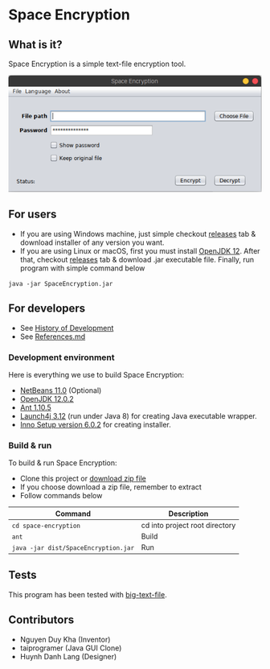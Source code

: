 # Space Encryption
## What is it?
Space Encryption is a simple text-file encryption tool.

![Space Encryption Image](docs/images/space-encryption-app.png)

## For users
- If you are using Windows machine, just simple checkout [releases](https://github.com/taiprogramer/space-encryption/releases) tab & download installer of any version you want.
- If you are using Linux or macOS, first you must install [OpenJDK 12](https://jdk.java.net/12/). After that, checkout [releases](https://github.com/taiprogramer/space-encryption/releases) tab & download .jar executable file. Finally, run program with simple command below

```
java -jar SpaceEncryption.jar
```

## For developers
- See [History of Development](./docs/CHANGELOG.md)
- See [References.md](./docs/References.md)

### Development environment
Here is everything we use to build Space Encryption:
- [NetBeans 11.0](https://netbeans.apache.org/download/nb110/nb110.html) (Optional)
- [OpenJDK 12.0.2](https://jdk.java.net/12/)
- [Ant 1.10.5](https://ant.apache.org/)
- [Launch4j 3.12](http://launch4j.sourceforge.net/) (run under Java 8) for creating Java executable wrapper.
- [Inno Setup version 6.0.2](http://www.jrsoftware.org/isinfo.php) for creating installer.

### Build & run
To build & run Space Encryption:
- Clone this project or [download zip file](https://github.com/taiprogramer/space-encryption/archive/master.zip)
- If you choose download a zip file, remember to extract
- Follow commands below

|Command|Description|
|---|---|
|`cd space-encryption`|cd into project root directory|
|`ant`|Build|
|`java -jar dist/SpaceEncryption.jar`|Run|

## Tests
This program has been tested with [big-text-file](https://norvig.com/big.txt).

## Contributors
- Nguyen Duy Kha (Inventor)
- taiprogramer (Java GUI Clone)
- Huynh Danh Lang (Designer)
